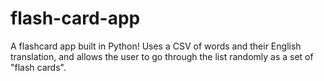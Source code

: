 # flash-card-app
A flashcard app built in Python! Uses a CSV of words and their English translation, and allows the user to go through the list randomly as a set of "flash cards". 
